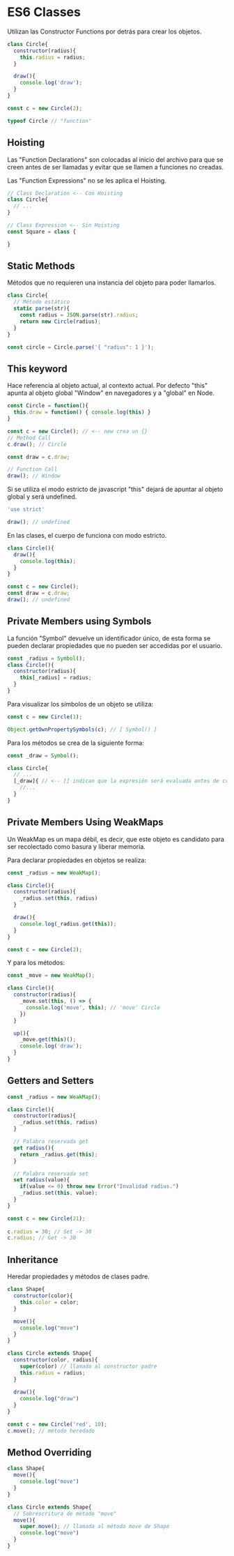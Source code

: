 # ES6 Classes

Utilizan las Constructor Functions por detrás para crear los objetos.

```js
class Circle{
  constructor(radius){
    this.radius = radius;
  }

  draw(){
    console.log('draw');
  }
}

const c = new Circle(2);

typeof Circle // "function"
```

## Hoisting

Las "Function Declarations" son colocadas al inicio del archivo para que se creen antes de ser llamadas y evitar que se llamen a funciones no creadas.

Las "Function Expressions" no se les aplica el Hoisting.

```js
// Class Declaration <-- Con Hoisting
class Circle{
  // ...
}

// Class Expression <-- Sin Hoisting
const Square = class {

}

```

## Static Methods

Métodos que no requieren una instancia del objeto para poder llamarlos.

```js
class Circle{
  // Método estático
  static parse(str){
    const radius = JSON.parse(str).radius;
    return new Circle(radius);
  }
}

const circle = Circle.parse('{ "radius": 1 }');
```

## This keyword

Hace referencia al objeto actual, al contexto actual. Por defecto "this" apunta al objeto global "Window" en navegadores y a "global" en Node.

```js
const Circle = function(){
  this.draw = function() { console.log(this) }
}

const c = new Circle(); // <-- new crea un {}  
// Method Call
c.draw(); // Circle

const draw = c.draw;

// Function Call
draw(); // Window
```

Si se utiliza el modo estricto de javascript "this" dejará de apuntar al objeto global y será undefined.

```js
'use strict'

draw(); // undefined
```

En las clases, el cuerpo de funciona con modo estricto.

```js
class Circle(){
  draw(){
    console.log(this);
  }
}

const c = new Circle();
const draw = c.draw;
draw(); // undefined
```

## Private Members using Symbols

La función "Symbol" devuelve un identificador único, de esta forma se pueden declarar propiedades que no pueden ser accedidas por el usuario.

```js
const _radius = Symbol();
class Circle(){
  constructor(radius){
    this[_radius] = radius;
  }
}
```

Para visualizar los símbolos de un objeto se utiliza:

```js
const c = new Circle(1);

Object.getOwnPropertySymbols(c); // [ Symbol() ]
```

Para los métodos se crea de la siguiente forma:

```js
const _draw = Symbol();

class Circle{
  // ...
  [_draw]{ // <-- [] indican que la expresión será evaluada antes de crear la función
    //...
  }
}

```

## Private Members Using WeakMaps

Un WeakMap es un mapa débil, es decir, que este objeto es candidato para ser recolectado como basura y liberar memoria.

Para declarar propiedades en objetos se realiza:

```js
const _radius = new WeakMap();

class Circle(){
  constructor(radius){
    _radius.set(this, radius)
  }

  draw(){
    console.log(_radius.get(this));
  }
}

const c = new Circle(2);
```

Y para los métodos:

```js
const _move = new WeakMap();

class Circle(){
  constructor(radius){
    _move.set(this, () => {
      console.log('move', this); // 'move' Circle
    })
  }

  up(){
    _move.get(this)();
    console.log('draw');
  }
}
```

## Getters and Setters

```js
const _radius = new WeakMap();

class Circle(){
  constructor(radius){
    _radius.set(this, radius)
  }

  // Palabra reservada get
  get radius(){
    return _radius.get(this);
  }

  // Palabra reservada set
  set radius(value){
    if(value <= 0) throw new Error("Invalidad radius.")
    _radius.set(this, value);
  }
}

const c = new Circle(21);
 
c.radius = 30; // Set -> 30
c.radius; // Get -> 30
```

## Inheritance

Heredar propiedades y métodos de clases padre.

```js
class Shape{
  constructor(color){
    this.color = color;
  }

  move(){
    console.log("move")
  }
}

class Circle extends Shape{
  constructor(color, radius){
    super(color) // llamada al constructor padre
    this.radius = radius;
  }
  
  draw(){
    console.log("draw")
  }
}

const c = new Circle('red', 10);
c.move(); // método heredado
```

## Method Overriding

```js
class Shape{
  move(){
    console.log("move")
  }
}

class Circle extends Shape{
  // Sobrescritura de método "move"
  move(){
    super.move(); // llamada al método move de Shape
    console.log("move")
  }
}
```
